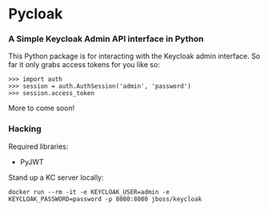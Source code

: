 # Pycloak
### A Simple Keycloak Admin API interface in Python

This Python package is for interacting with the Keycloak admin interface.  So far it only grabs access tokens for you like so:
```
>>> import auth
>>> session = auth.AuthSession('admin', 'password')
>>> session.access_token
```

More to come soon!

### Hacking

Required libraries:

 - PyJWT

Stand up a KC server locally:
```
docker run --rm -it -e KEYCLOAK_USER=admin -e KEYCLOAK_PASSWORD=password -p 8080:8080 jboss/keycloak
```
